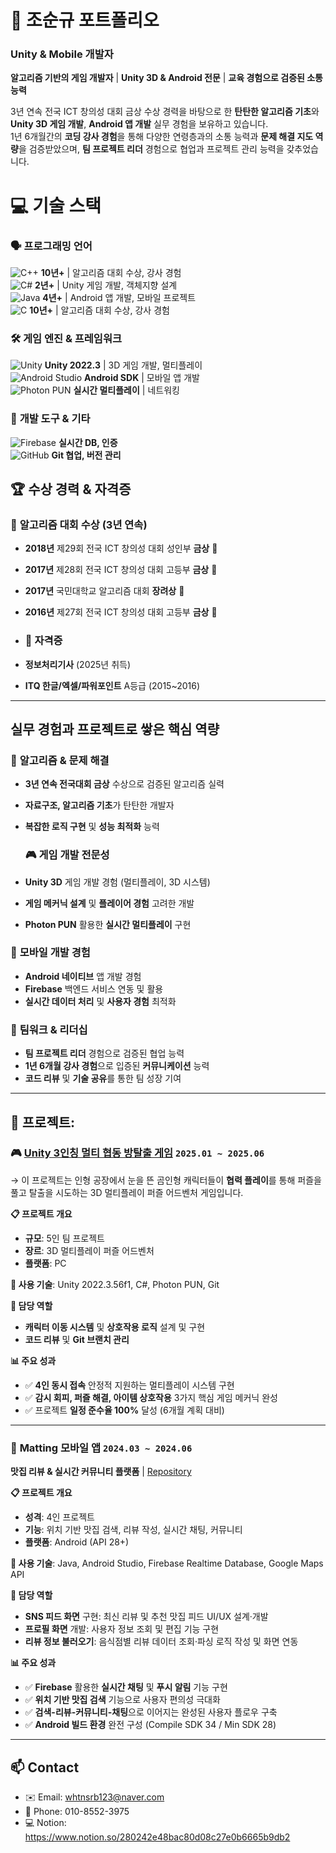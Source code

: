# 👋 조순규 포트폴리오
### Unity & Mobile 개발자

**알고리즘 기반의 게임 개발자** | **Unity 3D & Android 전문** | **교육 경험으로 검증된 소통 능력**  

3년 연속 전국 ICT 창의성 대회 금상 수상 경력을 바탕으로 한 **탄탄한 알고리즘 기초**와 **Unity 3D 게임 개발**, **Android 앱 개발** 실무 경험을 보유하고 있습니다.  
1년 6개월간의 **코딩 강사 경험**을 통해 다양한 연령층과의 소통 능력과 **문제 해결 지도 역량**을 검증받았으며, **팀 프로젝트 리더** 경험으로 협업과 프로젝트 관리 능력을 갖추었습니다.  

# 💻 기술 스택  


### 🗣️ **프로그래밍 언어**
![C++](https://img.shields.io/badge/C++-00599C?style=flat&logo=c%2B%2B&logoColor=white) **10년+** | 알고리즘 대회 수상, 강사 경험  
![C#](https://img.shields.io/badge/C%23-239120?style=flat-square&logo=c-sharp&logoColor=white) **2년+** | Unity 게임 개발, 객체지향 설계  
![Java](https://img.shields.io/badge/Java-007396?style=flat&logo=java&logoColor=white) **4년+** | Android 앱 개발, 모바일 프로젝트  
![C](https://img.shields.io/badge/C-A8B9CC?style=flat&logo=c&logoColor=white) **10년+** | 알고리즘 대회 수상, 강사 경험  

### 🛠️ **게임 엔진 & 프레임워크**
![Unity](https://img.shields.io/badge/Unity-000000?style=flat&logo=unity&logoColor=white) **Unity 2022.3** | 3D 게임 개발, 멀티플레이  
![Android Studio](https://img.shields.io/badge/Android%20Studio-3DDC84?style=flat&logo=android-studio&logoColor=white) **Android SDK** | 모바일 앱 개발  
![Photon PUN](https://img.shields.io/badge/Photon%20PUN-0082C9?style=flat&logo=data-transfer&logoColor=white) **실시간 멀티플레이** | 네트워킹  

### 🔧 **개발 도구 & 기타**
![Firebase](https://img.shields.io/badge/Firebase-FFCA28?style=flat&logo=firebase&logoColor=white) **실시간 DB, 인증**  
![GitHub](https://img.shields.io/badge/GitHub-181717?style=flat&logo=github&logoColor=white) **Git 협업, 버전 관리**  



## 🏆 **수상 경력 & 자격증**

### 🥇 **알고리즘 대회 수상** (3년 연속)
- **2018년** 제29회 전국 ICT 창의성 대회 성인부 **금상** 🥇
- **2017년** 제28회 전국 ICT 창의성 대회 고등부 **금상** 🥇  
- **2017년** 국민대학교 알고리즘 대회 **장려상** 🥉
- **2016년** 제27회 전국 ICT 창의성 대회 고등부 **금상** 🥇

- ### 📜 **자격증**
- **정보처리기사** (2025년 취득)
- **ITQ 한글/엑셀/파워포인트** A등급 (2015~2016)

---

## 실무 경험과 프로젝트로 쌓은 핵심 역량   

### 🧠 **알고리즘 & 문제 해결**
- **3년 연속 전국대회 금상** 수상으로 검증된 알고리즘 실력
- **자료구조, 알고리즘 기초**가 탄탄한 개발자
- **복잡한 로직 구현** 및 **성능 최적화** 능력

  ### 🎮 **게임 개발 전문성**
- **Unity 3D** 게임 개발 경험 (멀티플레이, 3D 시스템)
- **게임 메커닉 설계** 및 **플레이어 경험** 고려한 개발
- **Photon PUN** 활용한 **실시간 멀티플레이** 구현

### 📱 **모바일 개발 경험**
- **Android 네이티브** 앱 개발 경험
- **Firebase** 백엔드 서비스 연동 및 활용
- **실시간 데이터 처리** 및 **사용자 경험** 최적화

### 👥 **팀워크 & 리더십**
- **팀 프로젝트 리더** 경험으로 검증된 협업 능력
- **1년 6개월 강사 경험**으로 입증된 **커뮤니케이션** 능력
- **코드 리뷰** 및 **기술 공유**를 통한 팀 성장 기여

--- 

## 🚀 **프로젝트**:  

   ### 🎮 [Unity 3인칭 멀티 협동 방탈출 게임](https://github.com/whtnsrb123/capstone-2025-17)  `2025.01 ~ 2025.06`
  → 이 프로젝트는 인형 공장에서 눈을 뜬 곰인형 캐릭터들이 **협력 플레이**를 통해 퍼즐을 풀고 탈출을 시도하는 3D 멀티플레이 퍼즐 어드벤처 게임입니다.  

**📋 프로젝트 개요**
- **규모**: 5인 팀 프로젝트
- **장르**: 3D 멀티플레이 퍼즐 어드벤처
- **플랫폼**: PC

**🔧 사용 기술**: Unity 2022.3.56f1, C#, Photon PUN, Git

**👤 담당 역할**
- **캐릭터 이동 시스템** 및 **상호작용 로직** 설계 및 구현
- **코드 리뷰** 및 **Git 브랜치 관리**

**📊 주요 성과**
- ✅ **4인 동시 접속** 안정적 지원하는 멀티플레이 시스템 구현
- ✅ **감시 회피, 퍼즐 해결, 아이템 상호작용** 3가지 핵심 게임 메커닉 완성
- ✅ 프로젝트 **일정 준수율 100%** 달성 (6개월 계획 대비)

---  

 
### 📱 **Matting 모바일 앱** `2024.03 ~ 2024.06`
**맛집 리뷰 & 실시간 커뮤니티 플랫폼** | [Repository](https://github.com/whtnsrb123/mobile-project-matting)

**📋 프로젝트 개요**
- **성격**: 4인 프로젝트
- **기능**: 위치 기반 맛집 검색, 리뷰 작성, 실시간 채팅, 커뮤니티
- **플랫폼**: Android (API 28+)

**🔧 사용 기술**: Java, Android Studio, Firebase Realtime Database, Google Maps API

**👤 담당 역할**
- **SNS 피드 화면** 구현: 최신 리뷰 및 추천 맛집 피드 UI/UX 설계·개발
- **프로필 화면** 개발: 사용자 정보 조회 및 편집 기능 구현
- **리뷰 정보 불러오기**: 음식점별 리뷰 데이터 조회·파싱 로직 작성 및 화면 연동

**📊 주요 성과**
- ✅ **Firebase** 활용한 **실시간 채팅** 및 **푸시 알림** 기능 구현
- ✅ **위치 기반 맛집 검색** 기능으로 사용자 편의성 극대화
- ✅ **검색-리뷰-커뮤니티-채팅**으로 이어지는 완성된 사용자 플로우 구축
- ✅ **Android 빌드 환경** 완전 구성 (Compile SDK 34 / Min SDK 28)

  
---


## 📫 Contact

- ✉️ Email: whtnsrb123@naver.com
- 📱 Phone: 010-8552-3975
- 💻 Notion: https://www.notion.so/280242e48bac80d08c27e0b6665b9db2
